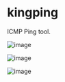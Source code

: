 # kingping
ICMP Ping tool.

![image](https://github.com/user-attachments/assets/22d57b94-733a-4cfb-9707-518fffbe4c19)

![image](https://github.com/user-attachments/assets/a7168a00-61a1-4105-a2c1-f1d14e4f8688)

![image](https://github.com/user-attachments/assets/a77cf90c-8901-4c4a-99e6-4673e0f5ac77)
